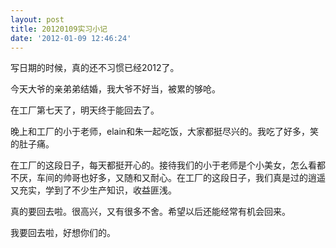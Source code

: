 ```yaml
---
layout: post
title: 20120109实习小记
date: '2012-01-09 12:46:24'
---
```



 写日期的时候，真的还不习惯已经2012了。

 今天大爷的亲弟弟结婚，我大爷不好当，被累的够呛。

 在工厂第七天了，明天终于能回去了。

 晚上和工厂的小于老师，elain和朱一起吃饭，大家都挺尽兴的。我吃了好多，笑的肚子痛。

 在工厂的这段日子，每天都挺开心的。接待我们的小于老师是个小美女，怎么看都不厌，车间的帅哥也好多，又随和又耐心。在工厂的这段日子，我们真是过的逍遥又充实，学到了不少生产知识，收益匪浅。

 真的要回去啦。很高兴，又有很多不舍。希望以后还能经常有机会回来。

 我要回去啦，好想你们的。


